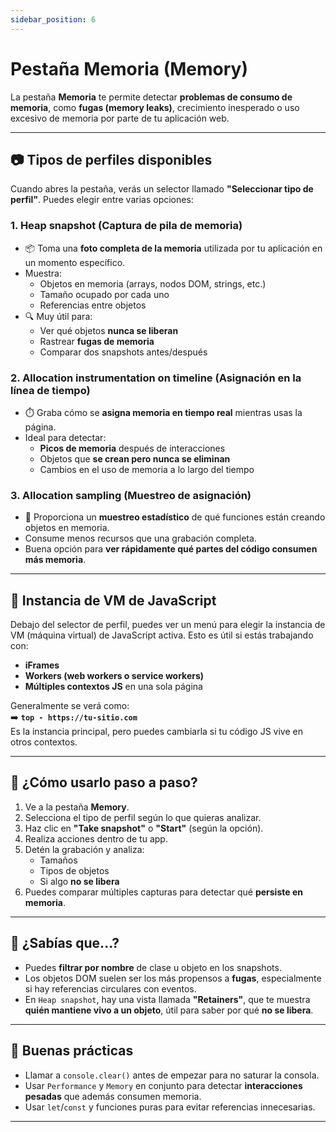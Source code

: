 ```yaml
---
sidebar_position: 6
---
```


# Pestaña Memoria (Memory)

La pestaña **Memoria** te permite detectar **problemas de consumo de memoria**, como **fugas (memory leaks)**, crecimiento inesperado o uso excesivo de memoria por parte de tu aplicación web.

---

## 📷 Tipos de perfiles disponibles

Cuando abres la pestaña, verás un selector llamado **"Seleccionar tipo de perfil"**. Puedes elegir entre varias opciones:

### 1. **Heap snapshot (Captura de pila de memoria)**

- 📦 Toma una **foto completa de la memoria** utilizada por tu aplicación en un momento específico.
- Muestra:
  - Objetos en memoria (arrays, nodos DOM, strings, etc.)
  - Tamaño ocupado por cada uno
  - Referencias entre objetos
- 🔍 Muy útil para:
  - Ver qué objetos **nunca se liberan**
  - Rastrear **fugas de memoria**
  - Comparar dos snapshots antes/después

### 2. **Allocation instrumentation on timeline (Asignación en la línea de tiempo)**

- ⏱️ Graba cómo se **asigna memoria en tiempo real** mientras usas la página.
- Ideal para detectar:
  - **Picos de memoria** después de interacciones
  - Objetos que **se crean pero nunca se eliminan**
  - Cambios en el uso de memoria a lo largo del tiempo

### 3. **Allocation sampling (Muestreo de asignación)**

- 🔬 Proporciona un **muestreo estadístico** de qué funciones están creando objetos en memoria.
- Consume menos recursos que una grabación completa.
- Buena opción para **ver rápidamente qué partes del código consumen más memoria**.

---

## 🧠 Instancia de VM de JavaScript

Debajo del selector de perfil, puedes ver un menú para elegir la instancia de VM (máquina virtual) de JavaScript activa. Esto es útil si estás trabajando con:

- **iFrames**
- **Workers (web workers o service workers)**
- **Múltiples contextos JS** en una sola página

Generalmente se verá como:  
➡️ **`top - https://tu-sitio.com`**  
Es la instancia principal, pero puedes cambiarla si tu código JS vive en otros contextos.

---

## 🎯 ¿Cómo usarlo paso a paso?

1. Ve a la pestaña **Memory**.
2. Selecciona el tipo de perfil según lo que quieras analizar.
3. Haz clic en **"Take snapshot"** o **"Start"** (según la opción).
4. Realiza acciones dentro de tu app.
5. Detén la grabación y analiza:
   - Tamaños
   - Tipos de objetos
   - Si algo **no se libera**
6. Puedes comparar múltiples capturas para detectar qué **persiste en memoria**.

---

## 📌 ¿Sabías que...?

- Puedes **filtrar por nombre** de clase u objeto en los snapshots.
- Los objetos DOM suelen ser los más propensos a **fugas**, especialmente si hay referencias circulares con eventos.
- En `Heap snapshot`, hay una vista llamada **"Retainers"**, que te muestra **quién mantiene vivo a un objeto**, útil para saber por qué **no se libera**.

---

## 🧼 Buenas prácticas

- Llamar a `console.clear()` antes de empezar para no saturar la consola.
- Usar `Performance` y `Memory` en conjunto para detectar **interacciones pesadas** que además consumen memoria.
- Usar `let`/`const` y funciones puras para evitar referencias innecesarias.

---

